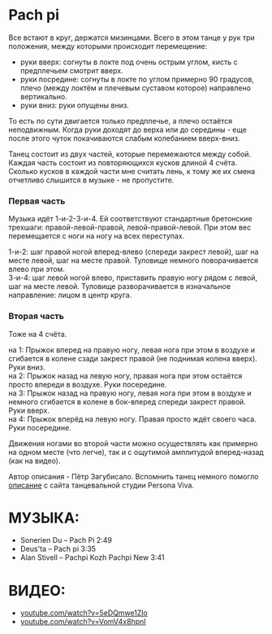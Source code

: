 Pach pi
=======
Все встают в круг, держатся мизинцами. Всего в этом танце у рук три положения, между которыми происходит перемещение:

- руки вверх: согнуты в локте под очень острым углом, кисть с предплечьем смотрит вверх. 
- руки посредине: согнуты в локте по углом примерно 90 градусов, плечо (между локтём и плечевым суставом которое) направлено вертикально.
- руки вниз: руки опущены вниз.

То есть по сути двигается только предплечье, а плечо остаётся неподвижным. Когда руки доходят до верха или до середины - еще после этого чуток покачиваются слабым колебанием вверх-вниз.

Танец состоит из двух частей, которые перемежаются между собой. Каждая часть состоит из повторяющихся кусков длиной 4 счёта. Сколько кусков в каждой части мне считать лень, к тому же их смена отчетливо слышится в музыке - не пропустите.

### Первая часть
Музыка идёт 1-и-2-3-и-4. Ей соответствуют стандартные бретонские трехшаги: правой-левой-правой, левой-правой-левой. При этом вес перемещается с ноги на ногу на всех переступах.

1-и-2: шаг правой ногой вперед-влево (спереди закрест левой),  шаг на месте левой, шаг на месте правой. Туловище немного поворачивается влево при этом.  
3-и-4: шаг левой ногой влево, приставить правую ногу рядом с левой, шаг на месте левой. Туловище разворачивается в изначальное направление: лицом в центр круга.

### Вторая часть
Тоже на 4 счёта.

на 1: Прыжок вперед на правую ногу, левая нога при этом в воздухе и сгибается в колене сзади закрест правой (не поднимая колена вверх). Руки вниз.  
на 2: Прыжок назад на левую ногу, правая нога при этом остаётся просто впереди в воздухе. Руки посередине.  
на 3: Прыжок назад на правую ногу, левая нога при этом в воздухе и немного сгибается в колене в бок-вперед спереди закрест правой. Руки вверх.  
на 4: Прыжок вперёд на левую ногу. Правая просто ждёт своего часа. Руки посередине.

Движения ногами во второй части можно осуществлять как примерно на одном месте (что легче), так и с ощутимой амплитудой вперед-назад (как на видео).

Автор описания - Пётр Загубисало. Вспомнить танец немного помогло [описание](http://personaviva.spb.ru/?bret_dances#13) с сайта танцевальной студии Persona Viva.

МУЗЫКА:
========
- Sonerien Du – Pach Pi 2:49
- Deus'ta – Pach pi 3:35
- Alan Stivell – Pachpi Kozh Pachpi New 3:41

ВИДЕО:
======
- [youtube.com/watch?v=5eDQmwe1Zlo](https://www.youtube.com/watch?v=5eDQmwe1Zlo)
- [youtube.com/watch?v=VomV4x8hpnI](https://www.youtube.com/watch?v=VomV4x8hpnI)
